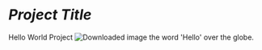 # ***Project Title***
Hello World Project
![Downloaded image the word 'Hello' over the globe.](https://cdn-images-1.medium.com/max/1600/1*U-R58ahr5dtAvtSLGK2wXg.png)
